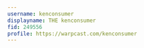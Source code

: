 ```yaml
---
username: kenconsumer
displayname: THE kenconsumer
fid: 249556
profile: https://warpcast.com/kenconsumer
---
```

